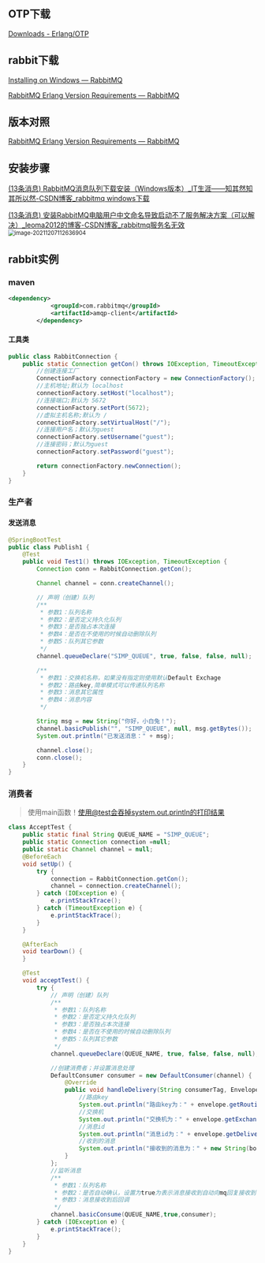 ## OTP下载

[Downloads - Erlang/OTP](https://www.erlang.org/downloads)

## rabbit下载

[Installing on Windows — RabbitMQ](https://www.rabbitmq.com/install-windows.html)

[RabbitMQ Erlang Version Requirements — RabbitMQ](https://www.rabbitmq.com/which-erlang.html)

## 版本对照

[RabbitMQ Erlang Version Requirements — RabbitMQ](https://www.rabbitmq.com/which-erlang.html)



## 安装步骤

[(13条消息) RabbitMQ消息队列下载安装（Windows版本）_IT生涯——知其然知其所以然-CSDN博客_rabbitmq windows下载](https://blog.csdn.net/ring300/article/details/82802017)

[(13条消息) 安装RabbitMQ电脑用户中文命名导致启动不了服务解决方案（可以解决）_leoma2012的博客-CSDN博客_rabbitmq服务名无效](https://blog.csdn.net/leoma2012/article/details/97636859)<img src="https://gitee.com/LovelyHzz/imgSave/raw/master/note/202112071126723.png" alt="image-20211207112636904" style="zoom: 80%;" />



## rabbit实例

### maven

```xml
<dependency>
            <groupId>com.rabbitmq</groupId>
            <artifactId>amqp-client</artifactId>
        </dependency>
```

#### 工具类

```java
public class RabbitConnection {
    public static Connection getCon() throws IOException, TimeoutException {
        //创建连接工厂
        ConnectionFactory connectionFactory = new ConnectionFactory();
        //主机地址;默认为 localhost
        connectionFactory.setHost("localhost");
        //连接端口;默认为 5672
        connectionFactory.setPort(5672);
        //虚拟主机名称;默认为 /
        connectionFactory.setVirtualHost("/");
        //连接用户名；默认为guest
        connectionFactory.setUsername("guest");
        //连接密码；默认为guest
        connectionFactory.setPassword("guest");

        return connectionFactory.newConnection();
    }
}
```

### 生产者

#### 发送消息

```java
@SpringBootTest
public class Publish1 {
    @Test
    public void Test1() throws IOException, TimeoutException {
        Connection conn = RabbitConnection.getCon();

        Channel channel = conn.createChannel();

        // 声明（创建）队列
        /**
         * 参数1：队列名称
         * 参数2：是否定义持久化队列
         * 参数3：是否独占本次连接
         * 参数4：是否在不使用的时候自动删除队列
         * 参数5：队列其它参数
         */
        channel.queueDeclare("SIMP_QUEUE", true, false, false, null);

        /**
         * 参数1：交换机名称，如果没有指定则使用默认Default Exchage
         * 参数2：路由key,简单模式可以传递队列名称
         * 参数3：消息其它属性
         * 参数4：消息内容
         */

        String msg = new String("你好，小白兔！");
        channel.basicPublish("", "SIMP_QUEUE", null, msg.getBytes());
        System.out.println("已发送消息：" + msg);

        channel.close();
        conn.close();
    }
}
```

### 消费者

> 使用main函数！使用@test会吞掉system.out.println的打印结果

```java
class AcceptTest {
    public static final String QUEUE_NAME = "SIMP_QUEUE";
    public static Connection connection =null;
    public static Channel channel = null;
    @BeforeEach
    void setUp() {
        try {
            connection = RabbitConnection.getCon();
            channel = connection.createChannel();
        } catch (IOException e) {
            e.printStackTrace();
        } catch (TimeoutException e) {
            e.printStackTrace();
        }
    }

    @AfterEach
    void tearDown() {
    }

    @Test
    void acceptTest() {
        try {
            // 声明（创建）队列
            /**
             * 参数1：队列名称
             * 参数2：是否定义持久化队列
             * 参数3：是否独占本次连接
             * 参数4：是否在不使用的时候自动删除队列
             * 参数5：队列其它参数
             */
            channel.queueDeclare(QUEUE_NAME, true, false, false, null);

            //创建消费者；并设置消息处理
            DefaultConsumer consumer = new DefaultConsumer(channel) {
                @Override
                public void handleDelivery(String consumerTag, Envelope envelope, AMQP.BasicProperties properties, byte[] body) throws IOException {
                    //路由key
                    System.out.println("路由key为：" + envelope.getRoutingKey());
                    //交换机
                    System.out.println("交换机为：" + envelope.getExchange());
                    //消息id
                    System.out.println("消息id为：" + envelope.getDeliveryTag());
                    //收到的消息
                    System.out.println("接收到的消息为：" + new String(body, "utf-8"));
                }
            };
            //监听消息
            /**
             * 参数1：队列名称
             * 参数2：是否自动确认，设置为true为表示消息接收到自动向mq回复接收到了，mq接收到回复会删除消息，设置为false则需要手动确认
             * 参数3：消息接收到后回调
             */
            channel.basicConsume(QUEUE_NAME,true,consumer);
        } catch (IOException e) {
            e.printStackTrace();
        }
    }
}
```

